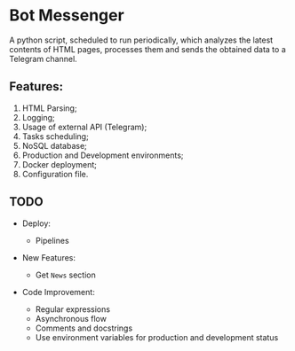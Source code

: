 # Bot Messenger 

A python script, scheduled to run periodically, which analyzes the latest contents of HTML pages, processes them and sends the obtained data to a Telegram channel.

## Features:

1. HTML Parsing;
2. Logging;
3. Usage of external API (Telegram);
4. Tasks scheduling;
5. NoSQL database;
6. Production and Development environments;
7. Docker deployment;
8. Configuration file.

## **TODO**

* Deploy:
    - Pipelines

* New Features:
    - Get `News` section

* Code Improvement:
    - Regular expressions
    - Asynchronous flow
    - Comments and docstrings
    - Use environment variables for production and development status